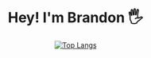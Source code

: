 <h1 align="center">Hey! I'm Brandon 🖐</h1>

<div align="center">

[![Top Langs](https://github-readme-stats.vercel.app/api/top-langs/?username=cesar-brandon&layout=donut-vertical&theme=prussian&bg_color=00000000#gh-dark-mode-only)](https://github.com/cesar-brandon)

</div>
